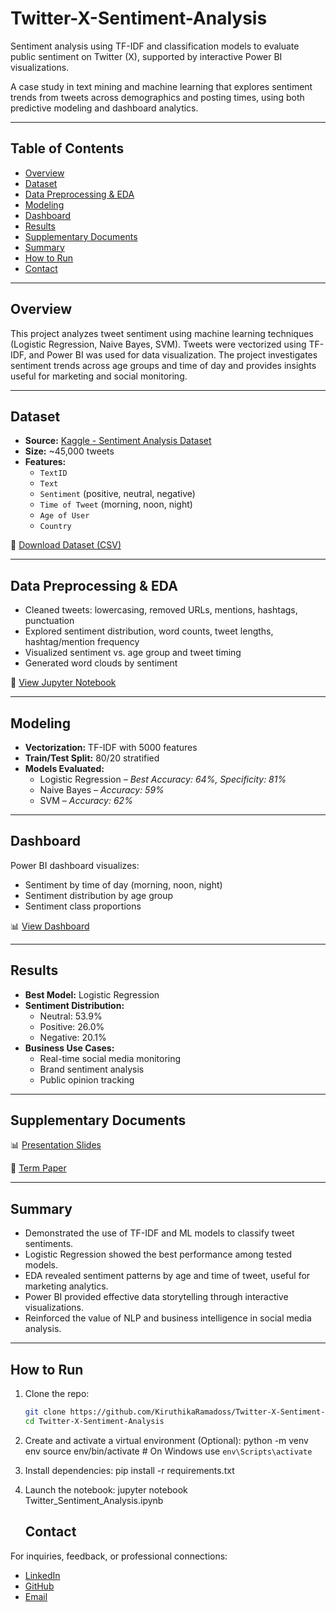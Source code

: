 # Twitter-X-Sentiment-Analysis

Sentiment analysis using TF-IDF and classification models to evaluate public sentiment on Twitter (X), supported by interactive Power BI visualizations.

A case study in text mining and machine learning that explores sentiment trends from tweets across demographics and posting times, using both predictive modeling and dashboard analytics.

---

## Table of Contents

- [Overview](#overview)
- [Dataset](#dataset)
- [Data Preprocessing & EDA](#data-preprocessing--eda)
- [Modeling](#modeling)
- [Dashboard](#dashboard)
- [Results](#results)
- [Supplementary Documents](#supplementary-documents)
- [Summary](#summary)
- [How to Run](#how-to-run)
- [Contact](#contact)

---

## Overview

This project analyzes tweet sentiment using machine learning techniques (Logistic Regression, Naive Bayes, SVM). Tweets were vectorized using TF-IDF, and Power BI was used for data visualization. The project investigates sentiment trends across age groups and time of day and provides insights useful for marketing and social monitoring.

---

## Dataset

- **Source:** [Kaggle - Sentiment Analysis Dataset](https://www.kaggle.com/datasets/abhi8923shriv/sentiment-analysis-dataset)
- **Size:** ~45,000 tweets
- **Features:**
  - `TextID`
  - `Text`
  - `Sentiment` (positive, neutral, negative)
  - `Time of Tweet` (morning, noon, night)
  - `Age of User`
  - `Country`

📁 [Download Dataset (CSV)](Dataset.csv)

---

## Data Preprocessing & EDA

- Cleaned tweets: lowercasing, removed URLs, mentions, hashtags, punctuation
- Explored sentiment distribution, word counts, tweet lengths, hashtag/mention frequency
- Visualized sentiment vs. age group and tweet timing
- Generated word clouds by sentiment

📓 [View Jupyter Notebook](Twitter_Sentiment_Analysis.ipynb)

---

## Modeling

- **Vectorization:** TF-IDF with 5000 features
- **Train/Test Split:** 80/20 stratified
- **Models Evaluated:**
  - Logistic Regression – *Best Accuracy: 64%, Specificity: 81%*
  - Naive Bayes – *Accuracy: 59%*
  - SVM – *Accuracy: 62%*

---

## Dashboard

Power BI dashboard visualizes:
- Sentiment by time of day (morning, noon, night)
- Sentiment distribution by age group
- Sentiment class proportions

📊 [View Dashboard](https://github.com/KiruthikaRamadoss/Twitter-X-Sentiment-Analysis/blob/main/Power%20BI%20Dashboard.pdf)

---

## Results

- **Best Model:** Logistic Regression
- **Sentiment Distribution:**
  - Neutral: 53.9%
  - Positive: 26.0%
  - Negative: 20.1%
- **Business Use Cases:**
  - Real-time social media monitoring
  - Brand sentiment analysis
  - Public opinion tracking

---

## Supplementary Documents

📊 [Presentation Slides](https://drive.google.com/file/d/1n3BgcOZsbbXaC-4CZ0RhLEnZzobyTVSi/view?usp=drive_link)  

📄 [Term Paper](https://drive.google.com/file/d/1RSIwaDRjuj2LDRR6rGxS57Lkq8QUDsrC/view?usp=drive_link)

---

## Summary

- Demonstrated the use of TF-IDF and ML models to classify tweet sentiments.
- Logistic Regression showed the best performance among tested models.
- EDA revealed sentiment patterns by age and time of tweet, useful for marketing analytics.
- Power BI provided effective data storytelling through interactive visualizations.
- Reinforced the value of NLP and business intelligence in social media analysis.

---

## How to Run

1. Clone the repo:
   ```bash
   git clone https://github.com/KiruthikaRamadoss/Twitter-X-Sentiment-Analysis.git
   cd Twitter-X-Sentiment-Analysis


2. Create and activate a virtual environment (Optional):
python -m venv env
source env/bin/activate  # On Windows use `env\Scripts\activate`

4. Install dependencies:
   pip install -r requirements.txt

6. Launch the notebook:
jupyter notebook Twitter_Sentiment_Analysis.ipynb


   ## Contact

For inquiries, feedback, or professional connections:

- [LinkedIn](https://www.linkedin.com/in/kiruthikaramadoss/)
- [GitHub](https://github.com/KiruthikaRamadoss)  
- [Email](mailto:k_r549@txstate.edu)
